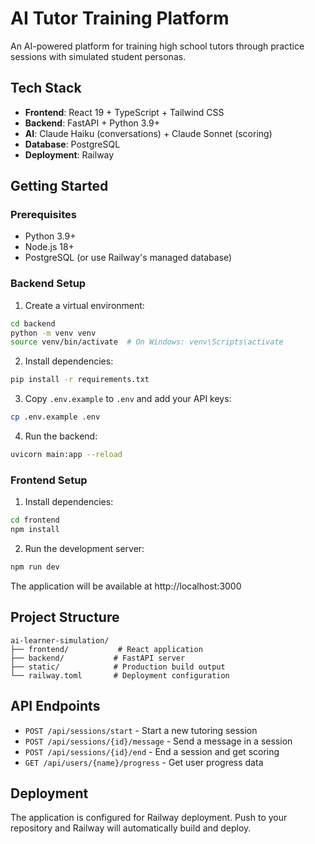 # AI Tutor Training Platform

An AI-powered platform for training high school tutors through practice sessions with simulated student personas.

## Tech Stack

- **Frontend**: React 19 + TypeScript + Tailwind CSS
- **Backend**: FastAPI + Python 3.9+
- **AI**: Claude Haiku (conversations) + Claude Sonnet (scoring)
- **Database**: PostgreSQL
- **Deployment**: Railway

## Getting Started

### Prerequisites

- Python 3.9+
- Node.js 18+
- PostgreSQL (or use Railway's managed database)

### Backend Setup

1. Create a virtual environment:
```bash
cd backend
python -m venv venv
source venv/bin/activate  # On Windows: venv\Scripts\activate
```

2. Install dependencies:
```bash
pip install -r requirements.txt
```

3. Copy `.env.example` to `.env` and add your API keys:
```bash
cp .env.example .env
```

4. Run the backend:
```bash
uvicorn main:app --reload
```

### Frontend Setup

1. Install dependencies:
```bash
cd frontend
npm install
```

2. Run the development server:
```bash
npm run dev
```

The application will be available at http://localhost:3000

## Project Structure

```
ai-learner-simulation/
├── frontend/           # React application
├── backend/           # FastAPI server
├── static/            # Production build output
└── railway.toml       # Deployment configuration
```

## API Endpoints

- `POST /api/sessions/start` - Start a new tutoring session
- `POST /api/sessions/{id}/message` - Send a message in a session
- `POST /api/sessions/{id}/end` - End a session and get scoring
- `GET /api/users/{name}/progress` - Get user progress data

## Deployment

The application is configured for Railway deployment. Push to your repository and Railway will automatically build and deploy.
